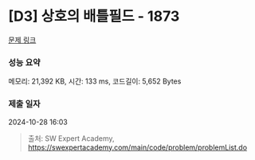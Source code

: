 # [D3] 상호의 배틀필드 - 1873 

[문제 링크](https://swexpertacademy.com/main/code/problem/problemDetail.do?contestProbId=AV5LyE7KD2ADFAXc) 

### 성능 요약

메모리: 21,392 KB, 시간: 133 ms, 코드길이: 5,652 Bytes

### 제출 일자

2024-10-28 16:03



> 출처: SW Expert Academy, https://swexpertacademy.com/main/code/problem/problemList.do